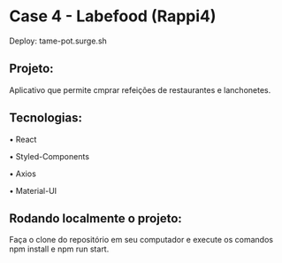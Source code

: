 # Case 4 - Labefood (Rappi4)

Deploy: tame-pot.surge.sh

## Projeto:

Aplicativo que permite cmprar refeições de restaurantes e lanchonetes.

## Tecnologias: 

• React

• Styled-Components

• Axios

• Material-UI


## Rodando localmente o projeto:
Faça o clone do repositório em seu computador e execute os comandos npm install e npm run start.
